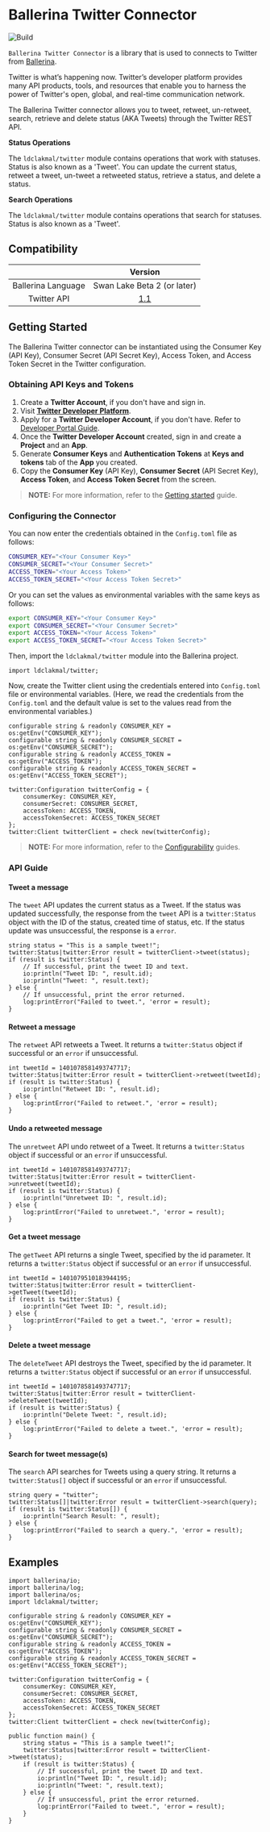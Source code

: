 # Ballerina Twitter Connector

![Build](https://github.com/ldclakmal/ballerina-twitter-module/workflows/Build/badge.svg)

`Ballerina Twitter Connector` is a library that is used to connects to Twitter from <a target="_blank" href="https://ballerina.io/">Ballerina</a>.

Twitter is what’s happening now. Twitter’s developer platform provides many API products, tools, and resources that enable you to harness the power of Twitter's open, global, and real-time communication network.

The Ballerina Twitter connector allows you to tweet, retweet, un-retweet, search, retrieve and delete status (AKA Tweets) through the Twitter REST API.

**Status Operations**

The `ldclakmal/twitter` module contains operations that work with statuses. Status is also known as a 'Tweet'. You can update the current status, retweet a tweet, un-tweet a retweeted status, retrieve a status, and delete a status.

**Search Operations**

The `ldclakmal/twitter` module contains operations that search for statuses. Status is also known as a 'Tweet'.

## Compatibility
|                    | Version                                                          |
|:------------------:|:----------------------------------------------------------------:|
| Ballerina Language | Swan Lake Beta 2 (or later)                                      |
| Twitter API        | [1.1](https://developer.twitter.com/en/docs/api-reference-index) |

## Getting Started

The Ballerina Twitter connector can be instantiated using the Consumer Key (API Key), Consumer Secret (API Secret Key), Access Token, and Access Token Secret in the Twitter configuration.

### Obtaining API Keys and Tokens

1. Create a **Twitter Account**, if you don't have and sign in.
2. Visit [**Twitter Developer Platform**](https://apps.twitter.com/app/new).
3. Apply for a **Twitter Developer Account**, if you don't have. Refer to [Developer Portal Guide](https://developer.twitter.com/en/docs/developer-portal/overview).
3. Once the **Twitter Developer Account** created, sign in and create a **Project** and an **App**.
4. Generate **Consumer Keys** and **Authentication Tokens** at **Keys and tokens** tab of the **App** you created.
5. Copy the **Consumer Key** (API Key), **Consumer Secret** (API Secret Key), **Access Token**, and **Access Token Secret** from the screen.

> **NOTE:** For more information, refer to the [Getting started](https://developer.twitter.com/en/docs/getting-started) guide.

### Configuring the Connector

You can now enter the credentials obtained in the `Config.toml` file as follows:
```bash
CONSUMER_KEY="<Your Consumer Key>"
CONSUMER_SECRET="<Your Consumer Secret>"
ACCESS_TOKEN="<Your Access Token>"
ACCESS_TOKEN_SECRET="<Your Access Token Secret>"
```

Or you can set the values as environmental variables with the same keys as follows:
```bash
export CONSUMER_KEY="<Your Consumer Key>"
export CONSUMER_SECRET="<Your Consumer Secret>"
export ACCESS_TOKEN="<Your Access Token>"
export ACCESS_TOKEN_SECRET="<Your Access Token Secret>"
```

Then, import the `ldclakmal/twitter` module into the Ballerina project.

```ballerina
import ldclakmal/twitter;
```

Now, create the Twitter client using the credentials entered into `Config.toml` file or environmental variables. (Here, we read the credentials from the `Config.toml` and the default value is set to the values read from the environmental variables.)

```ballerina
configurable string & readonly CONSUMER_KEY = os:getEnv("CONSUMER_KEY");
configurable string & readonly CONSUMER_SECRET = os:getEnv("CONSUMER_SECRET");
configurable string & readonly ACCESS_TOKEN = os:getEnv("ACCESS_TOKEN");
configurable string & readonly ACCESS_TOKEN_SECRET = os:getEnv("ACCESS_TOKEN_SECRET");

twitter:Configuration twitterConfig = {
    consumerKey: CONSUMER_KEY,
    consumerSecret: CONSUMER_SECRET,
    accessToken: ACCESS_TOKEN,
    accessTokenSecret: ACCESS_TOKEN_SECRET
};
twitter:Client twitterClient = check new(twitterConfig);
```

> **NOTE:** For more information, refer to the [Configurability](https://ballerina.io/learn/user-guide/configurability/defining-configurable-variables/) guides.

### API Guide

#### Tweet a message

The `tweet` API updates the current status as a Tweet. If the status was updated successfully, the response from the `tweet` API is a `twitter:Status` object with the ID of the status, created time of status, etc. If the status update was unsuccessful, the response is a `error`.

```ballerina
string status = "This is a sample tweet!";
twitter:Status|twitter:Error result = twitterClient->tweet(status);
if (result is twitter:Status) {
    // If successful, print the tweet ID and text.
    io:println("Tweet ID: ", result.id);
    io:println("Tweet: ", result.text);
} else {
    // If unsuccessful, print the error returned.
    log:printError("Failed to tweet.", 'error = result);
}
```

#### Retweet a message

The `retweet` API retweets a Tweet. It returns a `twitter:Status` object if successful or an `error` if unsuccessful.

```ballerina
int tweetId = 1401078581493747717;
twitter:Status|twitter:Error result = twitterClient->retweet(tweetId);
if (result is twitter:Status) {
    io:println("Retweet ID: ", result.id);
} else {
    log:printError("Failed to retweet.", 'error = result);
}
```

#### Undo a retweeted message

The `unretweet` API undo retweet of a Tweet. It returns a `twitter:Status` object if successful or an `error` if unsuccessful.

```ballerina
int tweetId = 1401078581493747717;
twitter:Status|twitter:Error result = twitterClient->unretweet(tweetId);
if (result is twitter:Status) {
    io:println("Unretweet ID: ", result.id);
} else {
    log:printError("Failed to unretweet.", 'error = result);
}
```

#### Get a tweet message

The `getTweet` API returns a single Tweet, specified by the id parameter. It returns a `twitter:Status` object if successful or an `error` if unsuccessful.

```ballerina
int tweetId = 1401079510183944195;
twitter:Status|twitter:Error result = twitterClient->getTweet(tweetId);
if (result is twitter:Status) {
    io:println("Get Tweet ID: ", result.id);
} else {
    log:printError("Failed to get a tweet.", 'error = result);
}
```

#### Delete a tweet message

The `deleteTweet` API destroys the Tweet, specified by the id parameter. It returns a `twitter:Status` object if successful or an `error` if unsuccessful.

```ballerina
int tweetId = 1401078581493747717;
twitter:Status|twitter:Error result = twitterClient->deleteTweet(tweetId);
if (result is twitter:Status) {
    io:println("Delete Tweet: ", result.id);
} else {
    log:printError("Failed to delete a tweet.", 'error = result);
}
```

#### Search for tweet message(s)

The `search` API searches for Tweets using a query string. It returns a `twitter:Status[]` object if successful or an `error` if unsuccessful.

```ballerina
string query = "twitter";
twitter:Status[]|twitter:Error result = twitterClient->search(query);
if (result is twitter:Status[]) {
    io:println("Search Result: ", result);
} else {
    log:printError("Failed to search a query.", 'error = result);
}
```

## Examples

```ballerina
import ballerina/io;
import ballerina/log;
import ballerina/os;
import ldclakmal/twitter;

configurable string & readonly CONSUMER_KEY = os:getEnv("CONSUMER_KEY");
configurable string & readonly CONSUMER_SECRET = os:getEnv("CONSUMER_SECRET");
configurable string & readonly ACCESS_TOKEN = os:getEnv("ACCESS_TOKEN");
configurable string & readonly ACCESS_TOKEN_SECRET = os:getEnv("ACCESS_TOKEN_SECRET");

twitter:Configuration twitterConfig = {
    consumerKey: CONSUMER_KEY,
    consumerSecret: CONSUMER_SECRET,
    accessToken: ACCESS_TOKEN,
    accessTokenSecret: ACCESS_TOKEN_SECRET
};
twitter:Client twitterClient = check new(twitterConfig);

public function main() {
    string status = "This is a sample tweet!";
    twitter:Status|twitter:Error result = twitterClient->tweet(status);
    if (result is twitter:Status) {
        // If successful, print the tweet ID and text.
        io:println("Tweet ID: ", result.id);
        io:println("Tweet: ", result.text);
    } else {
        // If unsuccessful, print the error returned.
        log:printError("Failed to tweet.", 'error = result);
    }
}
```
